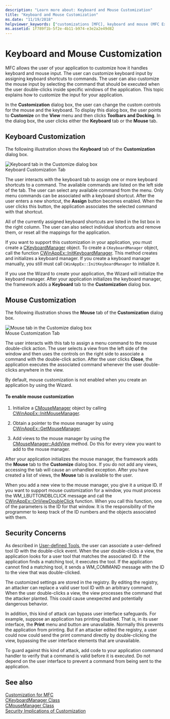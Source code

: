 ```yaml
---
description: "Learn more about: Keyboard and Mouse Customization"
title: "Keyboard and Mouse Customization"
ms.date: "11/19/2018"
helpviewer_keywords: ["customizations [MFC], keyboard and mouse (MFC Extensions)", "keyboard and mouse customizations (MFC Extensions)"]
ms.assetid: 1f789f1b-5f2e-4b11-b974-e3e2a2e49d82
---
```

# Keyboard and Mouse Customization

MFC allows the user of your application to customize how it handles keyboard and mouse input. The user can customize keyboard input by assigning keyboard shortcuts to commands. The user can also customize the mouse input by selecting the command that should be executed when the user double-clicks inside specific windows of the application. This topic explains how to customize the input for your application.

In the **Customization** dialog box, the user can change the custom controls for the mouse and the keyboard. To display this dialog box, the user points to **Customize** on the **View** menu and then clicks **Toolbars and Docking**. In the dialog box, the user clicks either the **Keyboard** tab or the **Mouse** tab.

## Keyboard Customization

The following illustration shows the **Keyboard** tab of the **Customization** dialog box.

![Keyboard tab in the Customize dialog box](../mfc/media/mfcnextkeyboardtab.png "Keyboard tab in the Customize dialog box") <br/>
Keyboard Customization Tab

The user interacts with the keyboard tab to assign one or more keyboard shortcuts to a command. The available commands are listed on the left side of the tab. The user can select any available command from the menu. Only menu commands can be associated with a keyboard shortcut. After the user enters a new shortcut, the **Assign** button becomes enabled. When the user clicks this button, the application associates the selected command with that shortcut.

All of the currently assigned keyboard shortcuts are listed in the list box in the right column. The user can also select individual shortcuts and remove them, or reset all the mappings for the application.

If you want to support this customization in your application, you must create a [CKeyboardManager](reference/ckeyboardmanager-class.md) object. To create a `CKeyboardManager` object, call the function [CWinAppEx::InitKeyboardManager](reference/cwinappex-class.md#initkeyboardmanager). This method creates and initializes a keyboard manager. If you create a keyboard manager manually, you still must call `CWinAppEx::InitKeyboardManager` to initialize it.

If you use the Wizard to create your application, the Wizard will initialize the keyboard manager. After your application initializes the keyboard manager, the framework adds a **Keyboard** tab to the **Customization** dialog box.

## Mouse Customization

The following illustration shows the **Mouse** tab of the **Customization** dialog box.

![Mouse tab in the Customize dialog box](../mfc/media/mfcnextmousetab.png "Mouse tab in the Customize dialog box") <br/>
Mouse Customization Tab

The user interacts with this tab to assign a menu command to the mouse double-click action. The user selects a view from the left side of the window and then uses the controls on the right side to associate a command with the double-click action. After the user clicks **Close**, the application executes the associated command whenever the user double-clicks anywhere in the view.

By default, mouse customization is not enabled when you create an application by using the Wizard.

#### To enable mouse customization

1. Initialize a [CMouseManager](reference/cmousemanager-class.md) object by calling [CWinAppEx::InitMouseManager](reference/cwinappex-class.md#initmousemanager).

1. Obtain a pointer to the mouse manager by using [CWinAppEx::GetMouseManager](reference/cwinappex-class.md#getmousemanager).

1. Add views to the mouse manager by using the [CMouseManager::AddView](reference/cmousemanager-class.md#addview) method. Do this for every view you want to add to the mouse manager.

After your application initializes the mouse manager, the framework adds the **Mouse** tab to the **Customize** dialog box. If you do not add any views, accessing the tab will cause an unhandled exception. After you have created a list of views, the **Mouse** tab is available to the user.

When you add a new view to the mouse manager, you give it a unique ID. If you want to support mouse customization for a window, you must process the WM_LBUTTONDBLCLICK message and call the [CWinAppEx::OnViewDoubleClick](reference/cwinappex-class.md#onviewdoubleclick) function. When you call this function, one of the parameters is the ID for that window. It is the responsibility of the programmer to keep track of the ID numbers and the objects associated with them.

## Security Concerns

As described in [User-defined Tools](user-defined-tools.md), the user can associate a user-defined tool ID with the double-click event. When the user double-clicks a view, the application looks for a user tool that matches the associated ID. If the application finds a matching tool, it executes the tool. If the application cannot find a matching tool, it sends a WM_COMMAND message with the ID to the view that was double-clicked.

The customized settings are stored in the registry. By editing the registry, an attacker can replace a valid user tool ID with an arbitrary command. When the user double-clicks a view, the view processes the command that the attacker planted. This could cause unexpected and potentially dangerous behavior.

In addition, this kind of attack can bypass user interface safeguards. For example, suppose an application has printing disabled. That is, in its user interface, the **Print** menu and button are unavailable. Normally this prevents the application from printing. But if an attacker edited the registry, a user could now could send the print command directly by double-clicking the view, bypassing the user interface elements that are unavailable.

To guard against this kind of attack, add code to your application command handler to verify that a command is valid before it is executed. Do not depend on the user interface to prevent a command from being sent to the application.

## See also

[Customization for MFC](customization-for-mfc.md)<br/>
[CKeyboardManager Class](reference/ckeyboardmanager-class.md)<br/>
[CMouseManager Class](reference/cmousemanager-class.md)<br/>
[Security Implications of Customization](security-implications-of-customization.md)
